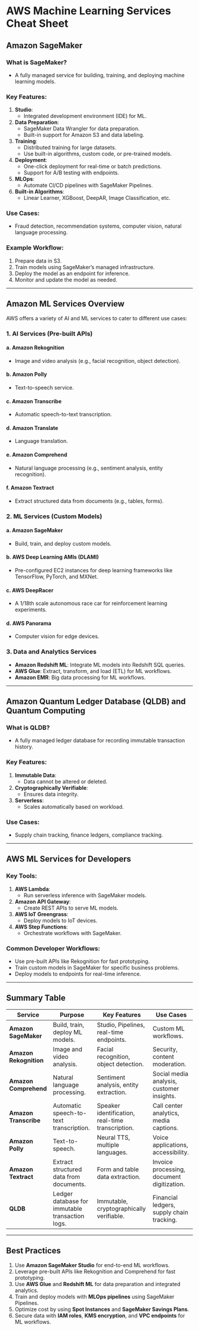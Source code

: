# AWS Machine Learning Services Cheat Sheet

## Amazon SageMaker
### What is SageMaker?
- A fully managed service for building, training, and deploying machine learning models.

### Key Features:
1. **Studio**:
   - Integrated development environment (IDE) for ML.
2. **Data Preparation**:
   - SageMaker Data Wrangler for data preparation.
   - Built-in support for Amazon S3 and data labeling.
3. **Training**:
   - Distributed training for large datasets.
   - Use built-in algorithms, custom code, or pre-trained models.
4. **Deployment**:
   - One-click deployment for real-time or batch predictions.
   - Support for A/B testing with endpoints.
5. **MLOps**:
   - Automate CI/CD pipelines with SageMaker Pipelines.
6. **Built-in Algorithms**:
   - Linear Learner, XGBoost, DeepAR, Image Classification, etc.

### Use Cases:
- Fraud detection, recommendation systems, computer vision, natural language processing.

### Example Workflow:
1. Prepare data in S3.
2. Train models using SageMaker’s managed infrastructure.
3. Deploy the model as an endpoint for inference.
4. Monitor and update the model as needed.

---

## Amazon ML Services Overview
AWS offers a variety of AI and ML services to cater to different use cases:

### 1. **AI Services (Pre-built APIs)**
#### a. **Amazon Rekognition**
- Image and video analysis (e.g., facial recognition, object detection).

#### b. **Amazon Polly**
- Text-to-speech service.

#### c. **Amazon Transcribe**
- Automatic speech-to-text transcription.

#### d. **Amazon Translate**
- Language translation.

#### e. **Amazon Comprehend**
- Natural language processing (e.g., sentiment analysis, entity recognition).

#### f. **Amazon Textract**
- Extract structured data from documents (e.g., tables, forms).

### 2. **ML Services (Custom Models)**
#### a. **Amazon SageMaker**
- Build, train, and deploy custom models.

#### b. **AWS Deep Learning AMIs (DLAMI)**
- Pre-configured EC2 instances for deep learning frameworks like TensorFlow, PyTorch, and MXNet.

#### c. **AWS DeepRacer**
- A 1/18th scale autonomous race car for reinforcement learning experiments.

#### d. **AWS Panorama**
- Computer vision for edge devices.

### 3. **Data and Analytics Services**
- **Amazon Redshift ML**: Integrate ML models into Redshift SQL queries.
- **AWS Glue**: Extract, transform, and load (ETL) for ML workflows.
- **Amazon EMR**: Big data processing for ML workflows.

---

## Amazon Quantum Ledger Database (QLDB) and Quantum Computing
### What is QLDB?
- A fully managed ledger database for recording immutable transaction history.

### Key Features:
1. **Immutable Data**:
   - Data cannot be altered or deleted.
2. **Cryptographically Verifiable**:
   - Ensures data integrity.
3. **Serverless**:
   - Scales automatically based on workload.

### Use Cases:
- Supply chain tracking, finance ledgers, compliance tracking.

---

## AWS ML Services for Developers
### Key Tools:
1. **AWS Lambda**:
   - Run serverless inference with SageMaker models.
2. **Amazon API Gateway**:
   - Create REST APIs to serve ML models.
3. **AWS IoT Greengrass**:
   - Deploy models to IoT devices.
4. **AWS Step Functions**:
   - Orchestrate workflows with SageMaker.

### Common Developer Workflows:
- Use pre-built APIs like Rekognition for fast prototyping.
- Train custom models in SageMaker for specific business problems.
- Deploy models to endpoints for real-time inference.

---

## Summary Table
| Service                   | Purpose                                           | Key Features                                   | Use Cases                                      |
|---------------------------|---------------------------------------------------|-----------------------------------------------|-----------------------------------------------|
| **Amazon SageMaker**      | Build, train, deploy ML models.                  | Studio, Pipelines, real-time endpoints.       | Custom ML workflows.                          |
| **Amazon Rekognition**    | Image and video analysis.                        | Facial recognition, object detection.         | Security, content moderation.                 |
| **Amazon Comprehend**     | Natural language processing.                     | Sentiment analysis, entity extraction.        | Social media analysis, customer insights.     |
| **Amazon Transcribe**     | Automatic speech-to-text transcription.          | Speaker identification, real-time transcription. | Call center analytics, media captions.       |
| **Amazon Polly**          | Text-to-speech.                                  | Neural TTS, multiple languages.               | Voice applications, accessibility.            |
| **Amazon Textract**       | Extract structured data from documents.          | Form and table data extraction.               | Invoice processing, document digitization.    |
| **QLDB**                  | Ledger database for immutable transaction logs.  | Immutable, cryptographically verifiable.      | Financial ledgers, supply chain tracking.     |

---

## Best Practices
1. Use **Amazon SageMaker Studio** for end-to-end ML workflows.
2. Leverage pre-built APIs like Rekognition and Comprehend for fast prototyping.
3. Use **AWS Glue** and **Redshift ML** for data preparation and integrated analytics.
4. Train and deploy models with **MLOps pipelines** using SageMaker Pipelines.
5. Optimize cost by using **Spot Instances** and **SageMaker Savings Plans**.
6. Secure data with **IAM roles**, **KMS encryption**, and **VPC endpoints** for ML workflows.
